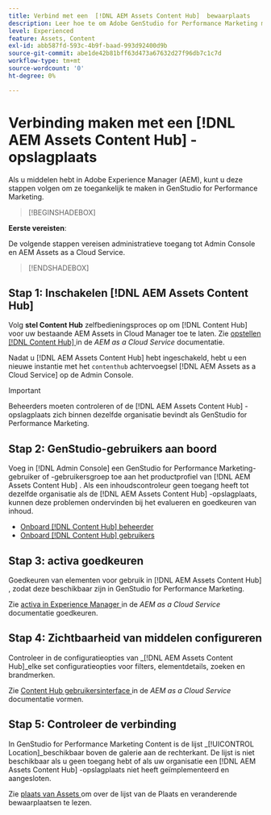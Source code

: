 ```yaml
---
title: Verbind met een  [!DNL AEM Assets Content Hub]  bewaarplaats
description: Leer hoe te om Adobe GenStudio for Performance Marketing met een Adobe Experience Manager (AEM) te verbinden  [!DNL Content Hub]  bewaarplaats en hefboomwerking bestaande goedgekeurde inhoud.
level: Experienced
feature: Assets, Content
exl-id: abb587fd-593c-4b9f-baad-993d92400d9b
source-git-commit: abe1de42b81bff63d473a67632d27f96db7c1c7d
workflow-type: tm+mt
source-wordcount: '0'
ht-degree: 0%

---
```


# Verbinding maken met een [!DNL AEM Assets Content Hub] -opslagplaats

Als u middelen hebt in Adobe Experience Manager (AEM), kunt u deze stappen volgen om ze toegankelijk te maken in GenStudio for Performance Marketing.

>[!BEGINSHADEBOX]

**Eerste vereisten**:

De volgende stappen vereisen administratieve toegang tot Admin Console en AEM Assets as a Cloud Service.

>[!ENDSHADEBOX]

## Stap 1: Inschakelen [!DNL AEM Assets Content Hub]

Volg **stel Content Hub** zelfbedieningsproces op om [!DNL Content Hub] voor uw bestaande AEM Assets in Cloud Manager toe te laten. Zie [ opstellen  [!DNL Content Hub] ](https://experienceleague.adobe.com/en/docs/experience-manager-cloud-service/content/assets/content-hub/deploy-content-hub) in de _AEM as a Cloud Service_ documentatie.

Nadat u [!DNL AEM Assets Content Hub] hebt ingeschakeld, hebt u een nieuwe instantie met het `contenthub` achtervoegsel [!DNL AEM Assets as a Cloud Service] op de Admin Console.

>[!IMPORTANT]
>
>Beheerders moeten controleren of de [!DNL AEM Assets Content Hub] -opslagplaats zich binnen dezelfde organisatie bevindt als GenStudio for Performance Marketing.

## Stap 2: GenStudio-gebruikers aan boord

Voeg in [!DNL Admin Console] een GenStudio for Performance Marketing-gebruiker of -gebruikersgroep toe aan het productprofiel van [!DNL AEM Assets Content Hub] . Als een inhoudscontroleur geen toegang heeft tot dezelfde organisatie als de [!DNL AEM Assets Content Hub] -opslagplaats, kunnen deze problemen ondervinden bij het evalueren en goedkeuren van inhoud.

- [ Onboard  [!DNL Content Hub]  beheerder ](https://experienceleague.adobe.com/en/docs/experience-manager-cloud-service/content/assets/content-hub/deploy-content-hub#onboard-content-hub-administrator)
- [ Onboard  [!DNL Content Hub]  gebruikers ](https://experienceleague.adobe.com/en/docs/experience-manager-cloud-service/content/assets/content-hub/deploy-content-hub#onboard-content-hub-users)

## Stap 3: activa goedkeuren

Goedkeuren van elementen voor gebruik in [!DNL AEM Assets Content Hub] , zodat deze beschikbaar zijn in GenStudio for Performance Marketing.

Zie [ activa in Experience Manager ](https://experienceleague.adobe.com/en/docs/experience-manager-cloud-service/content/assets/dynamicmedia/dynamic-media-open-apis/approve-assets) in de _AEM as a Cloud Service_ documentatie goedkeuren.

## Stap 4: Zichtbaarheid van middelen configureren

Controleer in de configuratieopties van _[!DNL AEM Assets Content Hub]_elke set configuratieopties voor filters, elementdetails, zoeken en brandmerken.

Zie [ Content Hub gebruikersinterface ](https://experienceleague.adobe.com/en/docs/experience-manager-cloud-service/content/assets/content-hub/configure-content-hub-ui-options) in de _AEM as a Cloud Service_ documentatie vormen.

## Stap 5: Controleer de verbinding

In GenStudio for Performance Marketing Content is de lijst _[!UICONTROL Location]_beschikbaar boven de galerie aan de rechterkant. De lijst is niet beschikbaar als u geen toegang hebt of als uw organisatie een [!DNL AEM Assets Content Hub] -opslagplaats niet heeft geïmplementeerd en aangesloten.

Zie [ plaats van Assets ](manage-assets.md#assets-location) om over de lijst van de Plaats en veranderende bewaarplaatsen te lezen.
